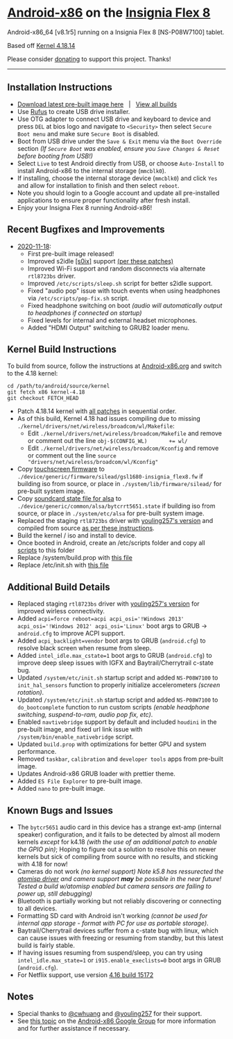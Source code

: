 # [Android-x86](https://www.android-x86.org) on the [Insignia Flex 8](https://www.insigniaproducts.com/pdp/NS-P08W7100/5451211)

Android-x86_64 [v8.1r5] running on a Insignia Flex 8 [NS-P08W7100] tablet.

Based off [Kernel 4.18.14](https://osdn.net/projects/android-x86/scm/git/kernel/tree/kernel-4.18/)

Please consider [donating](https://paypal.me/djouija) to support this project. Thanks!

----------------------------------------------------------------------------------

## Installation Instructions

* [Download latest pre-built image here](https://androidfilehost.com/?fid=10763459528675588358) &nbsp; | &nbsp; [View all builds](https://www.androidfilehost.com/?w=files&flid=320110)
* Use [Rufus](https://rufus.ie/) to create USB drive installer.
* Use OTG adapter to connect USB drive and keyboard to device and press `DEL` at bios logo and navigate to `<Security>` then select `Secure Boot menu` and make sure `Secure Boot` is disabled.
* Boot from USB drive under the `Save & Exit` menu via the `Boot Override` section *(If `Secure Boot` was enabled, ensure you `Save Changes & Reset` before booting from USB!)*
* Select `Live` to test Android directly from USB, or choose `Auto-Install` to install Android-x86 to the internal storage (`mmcblk0`).
* If installing, choose the internal storage device (`mmcblk0`) and click `Yes` and allow for installation to finish and then select `reboot`.
* Note you should login to a Google account and update all pre-installed applications to ensure proper functionality after fresh install.
* Enjoy your Insigna Flex 8 running Android-x86!


## Recent Bugfixes and Improvements

* [2020-11-18](https://androidfilehost.com/?fid=10763459528675588358):
	* First pre-built image released!
	* Improved s2idle [[s0ix]](https://01.org/blogs/qwang59/2018/how-achieve-s0ix-states-linux) support [(per these patches)](https://bugzilla.kernel.org/show_bug.cgi?id=196861)
	* Improved Wi-Fi support and random disconnects via alternate `rtl8723bs` driver.
	* Improved `/etc/scripts/sleep.sh` script for better s2idle support.
	* Fixed "audio pop" issue with touch events when using headphones via `/etc/scripts/pop-fix.sh` script.
	* Fixed headphone switching on boot _(audio will automatically output to headphones if connected on startup)_ 
	* Fixed levels for internal and external headset microphones.
	* Added "HDMI Output" switching to GRUB2 loader menu.


## Kernel Build Instructions

To build from source, follow the instructions at [Android-x86.org](https://www.android-x86.org/source.html) and switch to the 4.18 kernel:

	cd /path/to/android/source/kernel
	git fetch x86 kernel-4.18
	git checkout FETCH_HEAD

* Patch 4.18.14 kernel with [all patches](./00%20Patches/) in sequential order.
* As of this build, Kernel 4.18 had issues compiling due to missing `./kernel/drivers/net/wireless/broadcom/wl/Makefile`:
	* Edit `./kernel/drivers/net/wireless/broadcom/Makefile` and remove or comment out the line `obj-$(CONFIG_WL)       += wl/`
	* Edit `./kernel/drivers/net/wireless/broadcom/Kconfig` and remove or comment out the line `source "drivers/net/wireless/broadcom/wl/Kconfig"`
* Copy [touchscreen firmware](https://github.com/ouija/android-x86_insignia_flex8/blob/master/02%20%20Other/gsl1680-insignia_flex8.fw) to `./device/generic/firmware/silead/gsl1680-insignia_flex8.fw` if 	building iso from source, or place in `./system/lib/firmware/silead/` for pre-built system image.
* Copy [soundcard state file for alsa](https://github.com/ouija/android-x86_insignia_flex8/blob/master/02%20%20Other/bytcrrt5651.state) to `./device/generic/common/alsa/bytcrrt5651.state` if building iso from source, or place in `./system/etc/alsa` for pre-built system image.
* Replaced the staging `rtl8723bs` driver with [youling257's version](https://github.com/youling257/rockchip_wlan) and compiled from source [as per these instructions](https://groups.google.com/g/android-x86/c/iwSFhlLyW7A/m/kSxTf-rBAwAJ).
* Build the kernel / iso and install to device.
* Once booted in Android, create an /etc/scripts folder and copy all [scripts](https://github.com/ouija/android-x86_insignia_flex8/tree/master/01%20%20Scripts) to this folder
* Replace /system/build.prop with [this file](https://github.com/ouija/android-x86_insignia_flex8/blob/master/02%20%20Other/build.prop)
* Replace /etc/init.sh with [this file](https://github.com/ouija/android-x86_insignia_flex8/blob/master/02%20%20Other/init.sh)


## Additional Build Details

* Replaced staging `rtl8723bs` driver with [youling257's version](https://github.com/youling257/rockchip_wlan) for improved wirless connectivity.
* Added `acpi=force reboot=acpi acpi_osi='!Windows 2013' acpi_osi='!Windows 2012' acpi_osi='Linux'` boot args to GRUB -> `android.cfg` to improve ACPI support.
* Added `acpi_backlight=vendor` boot args to GRUB (`android.cfg`) to resolve black screen when resume from sleep.
* Added `intel_idle.max_cstate=1` boot args to GRUB (`android.cfg`) to improve deep sleep issues with IGFX and Baytrail/Cherrytrail c-state bug.
* Updated `/system/etc/init.sh` startup script and added `NS-P08W7100` to `init_hal_sensors` function to properly initialize accelerometers _(screen rotation)_.
* Updated `/system/etc/init.sh` startup script and added `NS-P08W7100` to `do_bootcomplete` function to run custom scripts _(enable headphone switching, suspend-to-ram, audio pop fix, etc)_.
* Enabled `navtivebridge` support by default and included `houdini` in the pre-built image, and fixed url link issue with `/system/bin/enable_nativebridge` script.
* Updated `build.prop` with optimizations for better GPU and system performance.
* Removed `taskbar`, `calibration` and `developer tools` apps from pre-built image.
* Updates Android-x86 GRUB loader with prettier theme.
* Added `ES File Explorer` to pre-built image.
* Added `nano` to pre-built image.


## Known Bugs and Issues

* The `bytcr5651` audio card in this device has a strange ext-amp (internal speaker) configuration, and it fails to be detected by almost all modern kernels _except_ for k4.18 _(with the use of an additional patch to enable the GPIO pin)_; Hoping to figure out a solution to resolve this on newer kernels but sick of compiling from source with no results, and sticking with 4.18 for now!
* Cameras do not work _(no kernel support)_
	_Note k5.8 has ressurected the [atomisp driver](https://www.phoronix.com/scan.php?page=news_item&px=Linux-5.8-Media-Updates) and camera support **may** be possible in the near future!_
	_Tested a build w/atomisp enabled but camera sensors are failing to power up, still debugging)_
* Bluetooth is partially working but not reliably discovering or connecting to all devices.
* Formatting SD card with Android isn't working _(cannot be used for internal app storage - format with PC for use as portable storage)_.
* Baytrail/Cherrytrail devices suffer from a c-state bug with linux, which can cause issues with freezing or resuming from standby, but this latest build is fairly stable.
* If having issues resuming from suspend/sleep, you can try using `intel_idle.max_state=1` or `i915.enable_execlists=0` boot args in GRUB (`android.cfg`).
* For Netflix support, use version [4.16 build 15172](https://netflixhelp.s3.amazonaws.com/netflix-4.16-15172-release.apk)


## Notes

* Special thanks to [@cwhuang](https://github.com/cwhuang) and [@youling257](https://github.com/youling257) for their support.
* See [this topic](https://groups.google.com/forum/#!topic/android-x86/KvAhIKcf224) on the [Android-x86 Google Group](https://groups.google.com/forum/#!forum/android-x86) for more information and for further assistance if necessary.
